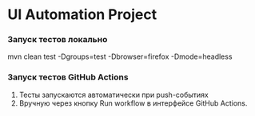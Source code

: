 # UI Automation Project


### Запуск тестов локально

mvn clean test -Dgroups=test -Dbrowser=firefox -Dmode=headless      

### Запуск тестов GitHub Actions

1. Тесты запускаются автоматически при push-событиях 
2. Вручную через кнопку Run workflow в интерфейсе GitHub Actions.
